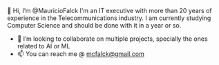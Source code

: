 👋 Hi, I’m @MauricioFalck
I'm an IT executive with more than 20 years of experience in the Telecommunications industry. I am currently studying Computer Science and should be done with it in a year or so.
- 💞️ I’m looking to collaborate on multiple projects, specially the ones related to AI or ML
- 📫 You can reach me @ mcfalck@gmail.com

<!---
MauricioFalck/MauricioFalck is a ✨ special ✨ repository because its `README.md` (this file) appears on your GitHub profile.
You can click the Preview link to take a look at your changes.
--->

